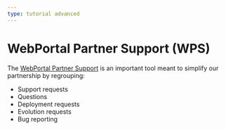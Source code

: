 ```yaml
---
type: tutorial advanced
---
```


# WebPortal Partner Support (WPS)

The [WebPortal Partner Support](http://b2b.psa-peugeot-citroen.com/Pages/fr-FR/Home.aspx ) is an important tool meant to simplify our partnership by regrouping:
- Support requests
- Questions
- Deployment requests
- Evolution requests
- Bug reporting